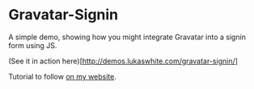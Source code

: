 Gravatar-Signin
===============

A simple demo, showing how you might integrate Gravatar into a signin form using JS.

(See it in action here)[http://demos.lukaswhite.com/gravatar-signin/]

Tutorial to follow [on my website](http://www.lukaswhite.com).
